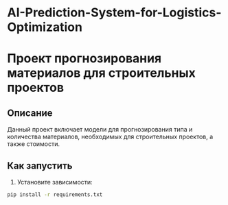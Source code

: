 # AI-Prediction-System-for-Logistics-Optimization

# Проект прогнозирования материалов для строительных проектов

## Описание
Данный проект включает модели для прогнозирования типа и количества материалов, необходимых для строительных проектов, а также стоимости.

## Как запустить
1. Установите зависимости:
```bash
pip install -r requirements.txt
